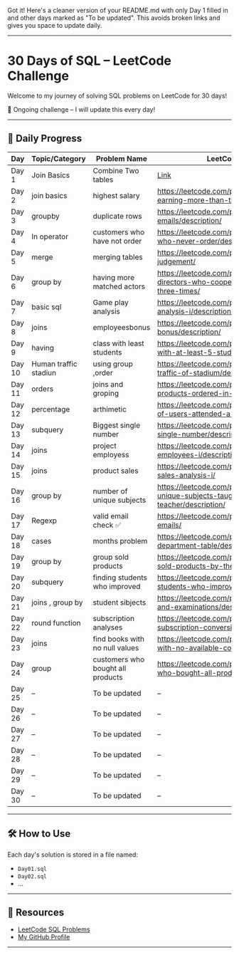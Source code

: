 Got it! Here's a cleaner version of your README.md with only Day 1 filled in and other days marked as "To be updated". This avoids broken links and gives you space to update daily.


---

# 30 Days of SQL – LeetCode Challenge

Welcome to my journey of solving SQL problems on LeetCode for 30 days!

🔄 Ongoing challenge – I will update this every day!

---

## 📅 Daily Progress

| Day   | Topic/Category         | Problem Name             | LeetCode Link |
|--------|------------------------|---------------------------|----------------|
| Day 1  | Join Basics            | Combine Two tables        | [Link](https://leetcode.com/problems/combine-two-tables/description/?envType=problem-list-v2&envId=database) |
| Day 2  | join basics            |highest salary      | https://leetcode.com/problems/employees-earning-more-than-their-managers/ /|
| Day 3  | groupby | duplicate rows | https://leetcode.com/problems/duplicate-emails/description/|
| Day 4  | In operator |customers who have not order | https://leetcode.com/problems/customers-who-never-order/description/|
| Day 5  | merge   | merging tables | https://leetcode.com/problems/triangle-judgement/|
| Day 6  |group by| having more matched actors|https://leetcode.com/problems/actors-and-directors-who-cooperated-at-least-three-times/
| Day 7  | basic sql|Game play analysis| https://leetcode.com/problems/game-play-analysis-i/description/|
| Day 8  |joins|employeesbonus|https://leetcode.com/problems/employee-bonus/description/|
| Day 9  | having  | class with least students  |https://leetcode.com/problems/classes-with-at-least-5-students/|
| Day 10 |  Human traffic stadiun                 | using group ,order  |https://leetcode.com/problems/human-traffic-of-stadium/description/|
| Day 11 | orders| joins and groping  | https://leetcode.com/problems/list-the-products-ordered-in-a-period/description/|
| Day 12 | percentage |arthimetic |https://leetcode.com/problems/percentage-of-users-attended-a-contest/description/ |
| Day 13 | subquery | Biggest single number | https://leetcode.com/problems/biggest-single-number/description/|
| Day 14 | joins| project employess| https://leetcode.com/problems/project-employees-i/description/|
| Day 15 | joins  | product sales | https://leetcode.com/problems/product-sales-analysis-i/|
| Day 16 | group by | number of unique subjects| https://leetcode.com/problems/number-of-unique-subjects-taught-by-each-teacher/description/|
| Day 17 | Regexp | valid email check ✅ | https://leetcode.com/problems/find-valid-emails/ |
| Day 18 |cases |months problem           |https://leetcode.com/problems/reformat-department-table/description/|
| Day 19 | group by|group sold products | https://leetcode.com/problems/group-sold-products-by-the-date/description/ |
| Day 20 | subquery | finding students who improved | https://leetcode.com/problems/find-students-who-improved/description/ |
| Day 21 | joins , group by | student sibjects | https://leetcode.com/problems/students-and-examinations/description/ |
| Day 22 | round function| subscription analyses | https://leetcode.com/problems/analyze-subscription-conversion/description/|
| Day 23 | joins  | find books with no null values|https://leetcode.com/problems/find-books-with-no-available-copies/description/|
| Day 24 |group  | customers who bought all products|https://leetcode.com/problems/customers-who-bought-all-products/description/|
| Day 25 | –                      | To be updated             | – |
| Day 26 | –                      | To be updated             | – |
| Day 27 | –                      | To be updated             | – |
| Day 28 | –                      | To be updated             | – |
| Day 29 | –                      | To be updated             | – |
| Day 30 | –                      | To be updated             | – |

---

## 🛠 How to Use

Each day's solution is stored in a file named:
- `Day01.sql`
- `Day02.sql`
- ...

---

## 🔗 Resources

- [LeetCode SQL Problems](https://leetcode.com/problemset/database/)
- [My GitHub Profile](https://github.com/RuttalaRenuka)


---



